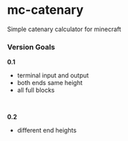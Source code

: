 # mc-catenary
Simple catenary calculator for minecraft


### Version Goals
**0.1**
- terminal input and output
- both ends same height
- all full blocks
<br>

**0.2**
- different end heights
